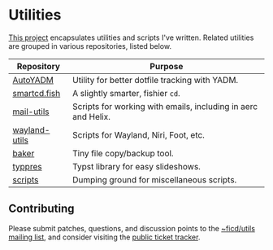 # Utilities

[This project](https://sr.ht/~ficd/utils/) encapsulates utilities and scripts
I've written. Related utilities are grouped in various repositories, listed
below.

| Repository                                             | Purpose                                                       |
| ------------------------------------------------------ | ------------------------------------------------------------- |
| [AutoYADM](https://git.sr.ht/~ficd/autoyadm)           | Utility for better dotfile tracking with YADM.                |
| [smartcd.fish](https://git.sr.ht/~ficd/smartcd.fish)   | A slightly smarter, fishier `cd`.                             |
| [mail-utils](https://git.sr.ht/~ficd/mail-utils)       | Scripts for working with emails, including in aerc and Helix. |
| [wayland-utils](https://git.sr.ht/~ficd/wayland-utils) | Scripts for Wayland, Niri, Foot, etc.                         |
| [baker](https://git.sr.ht/~ficd/baker)                 | Tiny file copy/backup tool.                                   |
| [typpres](https://git.sr.ht/~ficd/typpres)             | Typst library for easy slideshows.                            |
| [scripts](https://git.sr.ht/~ficd/scripts)             | Dumping ground for miscellaneous scripts.                     |

## Contributing

Please submit patches, questions, and discussion points to the
[~ficd/utils mailing list](https://lists.sr.ht/~ficd/utils), and consider
visiting the [public ticket tracker](https://todo.sr.ht/~ficd/utils).
